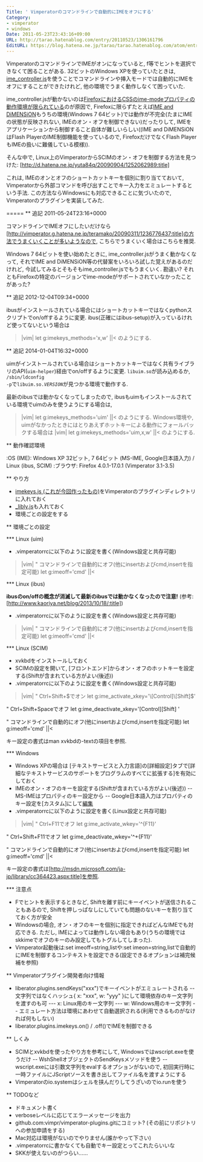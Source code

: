 ```yaml
---
Title: ' Vimperatorのコマンドラインで自動的にIMEをオフにする'
Category:
- vimperator
- windows
Date: 2011-05-23T23:43:16+09:00
URL: http://tarao.hatenablog.com/entry/20110523/1306161796
EditURL: https://blog.hatena.ne.jp/tarao/tarao.hatenablog.com/atom/entry/6653586347149236164
---
```


VimperatorのコマンドラインでIMEがオンになっていると, f等でヒントを選択できなくて困ることがある. 32ビットのWindows XPを使っていたときは, <a href="http://coderepos.org/share/browser/lang/javascript/vimperator-plugins/trunk/ime_controller.js">ime_controller.js</a>を使うことでコマンドラインや挿入モードでは自動的にIMEをオフにすることができたけれど, 他の環境でうまく動作しなくて困っていた.

ime_controller.jsが動かないのは<a href="http://www.d-toybox.com/studio/weblog/show.php?mode=single&id=2008052700">FirefoxにおけるCSSのime-modeプロパティの動作環境が限られている</a>のが原因で, Firefoxに限らずたとえば<a href="https://addons.mozilla.org/ja/firefox/addon/ime-and-dimension/">IME and DiMENSiON</a>もうちの環境(Windows 7 64ビット)では動作が不完全(たまにIMEの状態が反映されない, IMEのオン・オフを制御できない)だったりして, IMEをアプリケーションから制御すること自体が難しいらしい((IME and DiMENSiONはFlash PlayerのIME制御機能を使っているので, FirefoxだけでなくFlash PlayerもIMEの扱いに難儀している模様)).

そんな中で, Linux上のVimperatorからSCIMのオン・オフを制御する方法を見つけた:
[http://d.hatena.ne.jp/yuta84q/20090904/1252062989:title]

これは, IMEのオンとオフのショートカットキーを個別に割り当てておいて, Vimperatorから外部コマンドを呼び出すことでキー入力をエミュレートするという手法. この方法ならWindowsにも対応できることに気づいたので, Vimperatorのプラグインを実装してみた.

=====
** 追記 2011-05-24T23:16+0000

コマンドラインでIMEオフにしたいだけなら[http://vimperator.g.hatena.ne.jp/teramako/20090311/1236776437:title]の方法でうまくいくことが多いようなので, こちらでうまくいく場合はこちらを推奨.

Windows 7 64ビットを使い始めたときに, ime_controller.jsがうまく動かなくなって, それでIME and DiMENSiON等の代替案をいろいろ試した覚えがあるのだけれど, 今試してみるとそもそもime_controller.jsでもうまくいく. 勘違い? それともFirefoxの特定のバージョンでime-modeがサポートされていなかったことがあった?

** 追記 2012-12-04T09:34+0000

ibusがインストールされている場合にはショートカットキーではなくpythonスクリプトでon/offするように変更. ibus(正確にはibus-setup)が入っているけれど使ってないという場合は
>|vim|
let g:imekeys_methods='x,w'
||<
のようにする.

** 追記 2014-01-04T16:32+0000

uimがインストールされている場合はショートカットキーではなく共有ライブラリのAPI(<code>uim-helper</code>)経由でon/offするように変更. <code>libuim.so</code>が読み込めるか, <code>/sbin/ldconfig -p</code>で<code>libuim.so.<var>VERSION</var></code>が見つかる環境で動作する.

最新のibusでは動かなくなってしまったので, ibusもuimもインストールされている環境でuimのみを使うようにする場合は,
>|vim|
let g:imekeys_methods='uim'
||<
のようにする. Windows環境や, uimがなかったときにはとりあえずホットキーによる動作にフォールバックする場合は
>|vim|
let g:imekeys_methods='uim,x,w'
||<
のようにする.

** 動作確認環境

:OS (IME): Windows XP 32ビット, 7 64ビット (MS-IME, Google日本語入力) / Linux (ibus, SCIM)
:ブラウザ: Firefox 4.0.1-17.0.1 (Vimperator 3.1-3.5)

** やり方

+ <a href="https://github.com/tarao/dotfiles/blob/master/.vimperator/tarao-plugins/imekeys.js">imekeys.js (これが今回作ったもの)</a>をVimperatorのプラグインディレクトリに入れておく
+ <a href="https://github.com/vimpr/vimperator-plugins/blob/master/_libly.js">_libly.js</a>も入れておく
+ 環境ごとの設定をする

** 環境ごとの設定

*** Linux (uim)

- .vimperatorrcに以下のように設定を書く(Windows設定と共存可能)
>|vim|
" コマンドラインで自動的にオフ(他にinsertおよびcmd,insertを指定可能)
let g:imeoff='cmd'
||<

*** Linux (ibus)

<strong>ibusのon/offの概念が消滅して最新のibusでは動かなくなったので注意!</strong> (参考: [http://www.kaoriya.net/blog/2013/10/18/:title])

- .vimperatorrcに以下のように設定を書く(Windows設定と共存可能)
>|vim|
" コマンドラインで自動的にオフ(他にinsertおよびcmd,insertを指定可能)
let g:imeoff='cmd'
||<

*** Linux (SCIM)

+ xvkbdをインストールしておく
+ SCIMの設定を開いて, [フロントエンド]からオン・オフのホットキーを設定する(Shiftが含まれている方がよい(後述))
+ .vimperatorrcに以下のように設定を書く(Windows設定と共存可能)

>|vim|
" Ctrl+Shift+$でオン
let g:ime_activate_xkey='\[Control]\[Shift]$'

" Ctrl+Shift+Spaceでオフ
let g:ime_deactivate_xkey='\[Control]\[Shift] '

" コマンドラインで自動的にオフ(他にinsertおよびcmd,insertを指定可能)
let g:imeoff='cmd'
||<

キー設定の書式はman xvkbdの-textの項目を参照.

*** Windows

+ Windows XPの場合は [テキストサービスと入力言語]の[詳細設定]タブで[詳細なテキストサービスのサポートをプログラムのすべてに拡張する]を有効にしておく
+ IMEのオン・オフのキーを設定する(Shiftが含まれている方がよい(後述))
-- MS-IMEはプロパティのキー設定から
-- Google日本語入力はプロパティのキー設定を[カスタム]にして[編集](今まで使っていたキー設定を[定義済みのキーマップからインポート]しておくとよい)
+ .vimperatorrcに以下のように設定を書く(Linux設定と共存可能)

>|vim|
" Ctrl+F11でオフ
let g:ime_activate_wkey='^{F11}'

" Ctrl+Shift+F11でオフ
let g:ime_deactivate_wkey='^+{F11}'

" コマンドラインで自動的にオフ(他にinsertおよびcmd,insertを指定可能)
let g:imeoff='cmd'
||<

キー設定の書式は[http://msdn.microsoft.com/ja-jp/library/cc364423.aspx:title]を参照.

*** 注意点

- Fでヒントを表示するときなど, Shiftを離す前にキーイベントが送信されることもあるので, Shiftを押しっぱなしにしていても問題のないキーを割り当てておく方が安全
- Windowsの場合, オン・オフのキーを個別に指定できればどんなIMEでも対応できる. ただし, IMEによっては動作しない場合もあり(うちの環境ではskkimeでオフのキーのみ設定してもトグルしてしまった).
- Vimperator起動後は:set imeoff=string,listや:set imeon=string,listで自動的にIMEを制御するコンテキストを設定できる(設定できるオプションは補完候補を参照)

** Vimperatorプラグイン開発者向け情報

- liberator.plugins.sendKeys("xxx")でキーイベントがエミュレートされる
-- 文字列ではなくハッシュ{ x: "xxx", w: "yyy" }にして環境依存のキー文字列を渡すのも可
--- x: Linux用のキー文字列
--- w: Windows用のキー文字列
-- エミュレート方法は環境にあわせて自動選択される(利用できるものがなければ何もしない)
- liberator.plugins.imekeys.on() / .off()でIMEを制御できる

** しくみ

- SCIMとxvkbdを使ったやり方を参考にして, Windowsではwscript.exeを使うだけ
-- WshShellオブジェクトのSendKeysメソッドを使う
-- wscript.exeには引数文字列をevalするオプションがないので, 初回実行時に一時ファイルにJScriptソースを書き出してファイル名を渡すようにする
- Vimperatorのio.systemはシェルを挟んだりしてうざいのでio.runを使う

** TODOなど

- ドキュメント書く
- verboseレベルに応じてエラーメッセージを出力
- github.com:vimpr/vimperator-plugins.gitにコミット? (その前にリポジトリへの参加申請をする)
- Mac対応は環境がないのでやりません(誰かやって下さい)
- .vimperatorrcに書かなくても自動でキー設定とってこれたらいいな
- SKKが使えないのがつらい......

